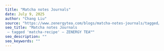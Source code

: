 ```yaml
---
title: "Matcha notes Journals"
date: July 9, 2025
author: "Chang Liu"
source: "https://www.zenergytea.com/blogs/matcha-notes-journals/tagged/matcha-recipe"
seo_title: "Matcha notes Journals
 – tagged 'matcha-recipe' – ZENERGY TEA™"
seo_description: ""
seo_keywords: ""
---
```


